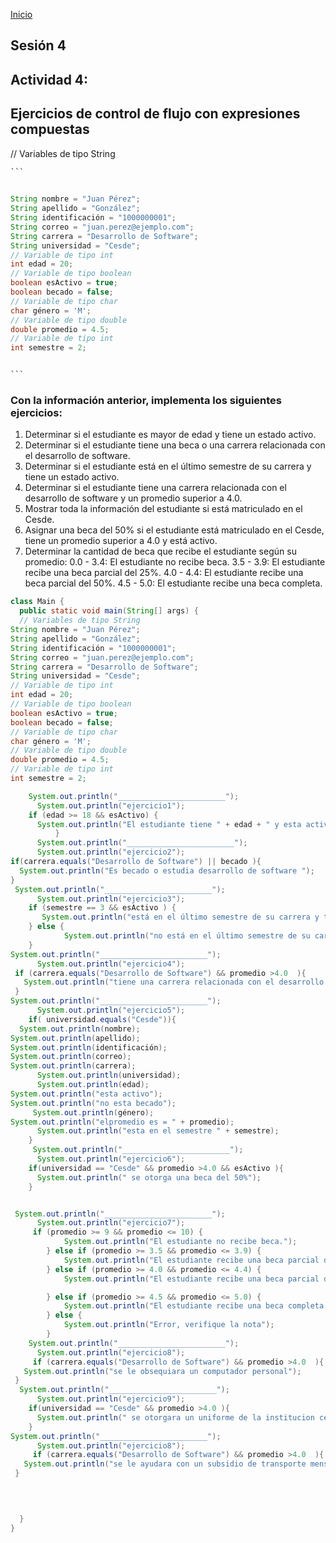 <!-- No borrar o modificar -->
[Inicio](./index.md)

## Sesión 4


<!-- Su documentación aquí -->
## Actividad 4:
## Ejercicios de control de flujo con expresiones compuestas

 // Variables de tipo String
 ~~~java copy
 ``` 
  

String nombre = "Juan Pérez";
String apellido = "González";
String identificación = "1000000001";
String correo = "juan.perez@ejemplo.com";
String carrera = "Desarrollo de Software";
String universidad = "Cesde";
// Variable de tipo int
int edad = 20;
// Variable de tipo boolean
boolean esActivo = true;
boolean becado = false;
// Variable de tipo char
char género = 'M';
// Variable de tipo double
double promedio = 4.5;
// Variable de tipo int
int semestre = 2;  


```
~~~

### Con la información anterior, implementa los siguientes ejercicios:

1. Determinar si el estudiante es mayor de edad y tiene un estado activo.
2. Determinar si el estudiante tiene una beca o una carrera relacionada con el desarrollo de software.
3. Determinar si el estudiante está en el último semestre de su carrera y tiene un estado activo.
4. Determinar si el estudiante tiene una carrera relacionada con el desarrollo de software y un promedio superior a 4.0.
5. Mostrar toda la información del estudiante si está matriculado en el Cesde.
6. Asignar una beca del 50% si el estudiante está matriculado en el Cesde, tiene un promedio superior a 4.0 y está activo.
7. Determinar la cantidad de beca que recibe el estudiante según su promedio:
0.0 - 3.4: El estudiante no recibe beca.
3.5 - 3.9: El estudiante recibe una beca parcial del 25%.
4.0 - 4.4: El estudiante recibe una beca parcial del 50%.
4.5 - 5.0: El estudiante recibe una beca completa.


~~~java copy
class Main {
  public static void main(String[] args) {
  // Variables de tipo String
String nombre = "Juan Pérez";
String apellido = "González";
String identificación = "1000000001";
String correo = "juan.perez@ejemplo.com";
String carrera = "Desarrollo de Software";
String universidad = "Cesde";
// Variable de tipo int
int edad = 20;
// Variable de tipo boolean
boolean esActivo = true;
boolean becado = false;
// Variable de tipo char
char género = 'M';
// Variable de tipo double
double promedio = 4.5;
// Variable de tipo int
int semestre = 2;

    System.out.println("________________________");
      System.out.println("ejercicio1");
    if (edad >= 18 && esActivo) {
      System.out.println("El estudiante tiene " + edad + " y esta activo");
          }
      System.out.println("________________________");
      System.out.println("ejercicio2");
if(carrera.equals("Desarrollo de Software") || becado ){
  System.out.println("Es becado o estudia desarrollo de software ");
}
 System.out.println("________________________");
      System.out.println("ejercicio3");
    if (semestre == 3 && esActivo ) {
       System.out.println("está en el último semestre de su carrera y tiene un estado activo.");
    } else {
            System.out.println("no está en el último semestre de su carrera o no tiene un estado activo."); 
    } 
System.out.println("________________________");
      System.out.println("ejercicio4");
 if (carrera.equals("Desarrollo de Software") && promedio >4.0  ){
   System.out.println("tiene una carrera relacionada con el desarrollo de software y un promedio superior a 4.0."); 
 }
System.out.println("________________________");
      System.out.println("ejercicio5");
    if( universidad.equals("Cesde")){
  System.out.println(nombre);
System.out.println(apellido);
System.out.println(identificación);
System.out.println(correo);
System.out.println(carrera);
      System.out.println(universidad);
      System.out.println(edad);
System.out.println("esta activo");
System.out.println("no esta becado");
     System.out.println(género); 
System.out.println("elpromedio es = " + promedio); 
      System.out.println("esta en el semestre " + semestre); 
    } 
     System.out.println("________________________");
      System.out.println("ejercicio6");
    if(universidad == "Cesde" && promedio >4.0 && esActivo ){
      System.out.println(" se otorga una beca del 50%");
    }


 System.out.println("________________________");
      System.out.println("ejercicio7");
     if (promedio >= 9 && promedio <= 10) {
            System.out.println("El estudiante no recibe beca.");
        } else if (promedio >= 3.5 && promedio <= 3.9) {
            System.out.println("El estudiante recibe una beca parcial del 25%.");
        } else if (promedio >= 4.0 && promedio <= 4.4) {
            System.out.println("El estudiante recibe una beca parcial del 50%.");

        } else if (promedio >= 4.5 && promedio <= 5.0) {
            System.out.println("El estudiante recibe una beca completa.");
        } else {
            System.out.println("Error, verifique la nota");
        }
    System.out.println("________________________");
      System.out.println("ejercicio8");
     if (carrera.equals("Desarrollo de Software") && promedio >4.0  ){
   System.out.println("se le obsequiara un computador personal"); 
 }
  System.out.println("________________________");
      System.out.println("ejercicio9");
    if(universidad == "Cesde" && promedio >4.0 ){
      System.out.println(" se otorgara un uniforme de la institucion cesde");
    }
System.out.println("________________________");
      System.out.println("ejercicio8");
     if (carrera.equals("Desarrollo de Software") && promedio >4.0  ){
   System.out.println("se le ayudara con un subsidio de transporte mensual de 150.000"); 
 }
 


    
  }
}
~~~



